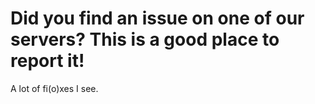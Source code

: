 # Did you find an issue on one of our servers? This is a good place to report it!
A lot of fi(o)xes I see.